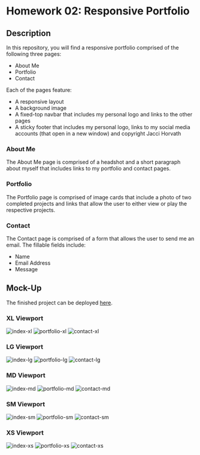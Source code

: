 # Homework 02: Responsive Portfolio

## Description

In this repository, you will find a responsive portfolio comprised of the following three pages:
* About Me 
* Portfolio 
* Contact 

Each of the pages feature:
* A responsive layout
* A background image
* A fixed-top navbar that includes my personal logo and links to the other pages
* A sticky footer that includes my personal logo, links to my social media accounts (that open in a new window) and copyright Jacci Horvath



### About Me

The About Me page is comprised of a headshot and a short paragraph about myself that includes links to my portfolio and contact pages.


### Portfolio

The Portfolio page is comprised of image cards that include a photo of two completed projects and links that allow the user to either view or play the respective projects.


### Contact

The Contact page is comprised of a form that allows the user to send me an email. The fillable fields include:
* Name
* Email Address
* Message


## Mock-Up

The finished project can be deployed [here](https://jaccihorvath.github.io/responsive-portfolio/).

### XL Viewport

![index-xl](assets/index-xl.png)
![portfolio-xl](assets/portfolio-xl.png)
![contact-xl](assets/contact-xl.png)

### LG Viewport

![index-lg](assets/index-lg.png)
![portfolio-lg](assets/portfolio-lg.png)
![contact-lg](assets/contact-lg.png)

### MD Viewport

![index-md](assets/index-md.png)
![portfolio-md](assets/portfolio-md.png)
![contact-md](assets/contact-md.png)

### SM Viewport

![index-sm](assets/index-sm.png)
![portfolio-sm](assets/portfolio-sm.png)
![contact-sm](assets/contact-sm.png)

### XS Viewport

![index-xs](assets/index-xs.png)
![portfolio-xs](assets/portfolio-xs.png)
![contact-xs](assets/contact-xs.png)